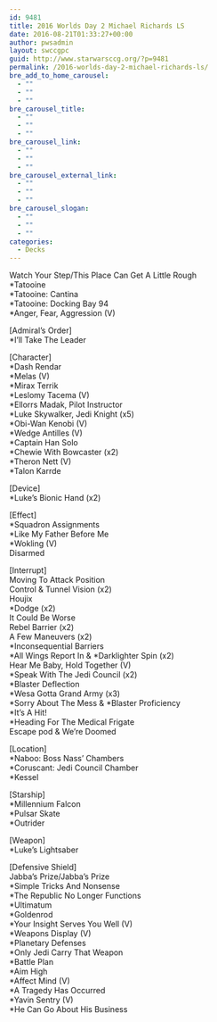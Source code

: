 ```yaml
---
id: 9481
title: 2016 Worlds Day 2 Michael Richards LS
date: 2016-08-21T01:33:27+00:00
author: pwsadmin
layout: swccgpc
guid: http://www.starwarsccg.org/?p=9481
permalink: /2016-worlds-day-2-michael-richards-ls/
bre_add_to_home_carousel:
  - ""
  - ""
  - ""
bre_carousel_title:
  - ""
  - ""
  - ""
bre_carousel_link:
  - ""
  - ""
  - ""
bre_carousel_external_link:
  - ""
  - ""
  - ""
bre_carousel_slogan:
  - ""
  - ""
  - ""
categories:
  - Decks
---
```

Watch Your Step/This Place Can Get A Little Rough  
*Tatooine  
*Tatooine: Cantina  
*Tatooine: Docking Bay 94  
*Anger, Fear, Aggression (V)

[Admiral’s Order]  
*I’ll Take The Leader

[Character]  
*Dash Rendar  
*Melas (V)  
*Mirax Terrik  
*Leslomy Tacema (V)  
*Ellorrs Madak, Pilot Instructor  
*Luke Skywalker, Jedi Knight (x5)  
*Obi-Wan Kenobi (V)  
*Wedge Antilles (V)  
*Captain Han Solo  
*Chewie With Bowcaster (x2)  
*Theron Nett (V)  
*Talon Karrde

[Device]  
*Luke’s Bionic Hand (x2)

[Effect]  
*Squadron Assignments  
*Like My Father Before Me  
*Wokling (V)  
Disarmed

[Interrupt]  
Moving To Attack Position  
Control & Tunnel Vision (x2)  
Houjix  
*Dodge (x2)  
It Could Be Worse  
Rebel Barrier (x2)  
A Few Maneuvers (x2)  
*Inconsequential Barriers  
\*All Wings Report In & \*Darklighter Spin (x2)  
Hear Me Baby, Hold Together (V)  
*Speak With The Jedi Council (x2)  
*Blaster Deflection  
*Wesa Gotta Grand Army (x3)  
\*Sorry About The Mess & \*Blaster Proficiency  
*It’s A Hit!  
*Heading For The Medical Frigate  
Escape pod & We&#8217;re Doomed

[Location]  
*Naboo: Boss Nass’ Chambers  
*Coruscant: Jedi Council Chamber  
*Kessel

[Starship]  
*Millennium Falcon  
*Pulsar Skate  
*Outrider

[Weapon]  
*Luke’s Lightsaber

[Defensive Shield]  
Jabba’s Prize/Jabba’s Prize  
*Simple Tricks And Nonsense  
*The Republic No Longer Functions  
*Ultimatum  
*Goldenrod  
*Your Insight Serves You Well (V)  
*Weapons Display (V)  
*Planetary Defenses  
*Only Jedi Carry That Weapon  
*Battle Plan  
*Aim High  
*Affect Mind (V)  
*A Tragedy Has Occurred  
*Yavin Sentry (V)  
*He Can Go About His Business